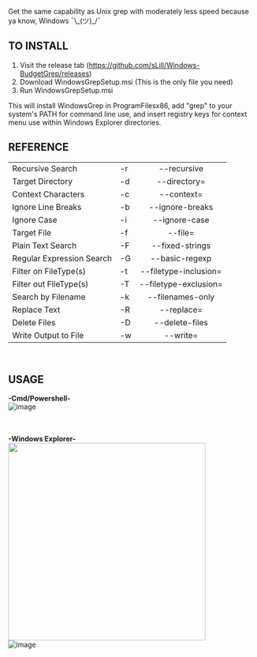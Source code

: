 Get the same capability as Unix grep with moderately less speed because ya know, Windows ¯\\\_(ツ)_/¯

<h2>TO INSTALL</h2>

1. Visit the release tab (https://github.com/sLill/Windows-BudgetGrep/releases)
2. Download WindowsGrepSetup.msi (This is the only file you need)
2. Run WindowsGrepSetup.msi

This will install WindowsGrep in ProgramFilesx86, add "grep" to your system's PATH for command line use, and insert registry keys for context menu use within Windows Explorer directories.

<h2>REFERENCE</h2>

|                           |    |                       |
| ------------------------- | -- | :-------------------: |
| Recursive Search          | -r | --recursive           |
| Target Directory          | -d | --directory=          |
| Context Characters        | -c | --context=            |
| Ignore Line Breaks        | -b | --ignore-breaks       |
| Ignore Case               | -i | --ignore-case         |
| Target File               | -f | --file=               |
| Plain Text Search         | -F | --fixed-strings       |
| Regular Expression Search | -G | --basic-regexp        |
| Filter on FileType(s)     | -t | --filetype-inclusion= |
| Filter out FileType(s)    | -T | --filetype-exclusion= |
| Search by Filename        | -k | --filenames-only      |
| Replace Text              | -R | --replace=            |
| Delete Files              | -D | --delete-files        |
| Write Output to File      | -w | --write=              |

<br/>

<h2>USAGE</h2>

<b>\-Cmd/Powershell\-</b> <br/>
![image](https://i.imgur.com/ydwbx2F.png) <br/><br/><br/>

<b>\-Windows Explorer\-</b> <br/>
<img src="https://i.imgur.com/itZXt8i.png" width="400"> <br/>
![image](https://i.imgur.com/dpJDgEo.png) <br/><br/>
